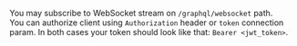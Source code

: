 You may subscribe to WebSocket stream on `/graphql/websocket` path. \
You can authorize client using `Authorization` header or `token` connection param.
In both cases your token should look like that: `Bearer <jwt_token>`.